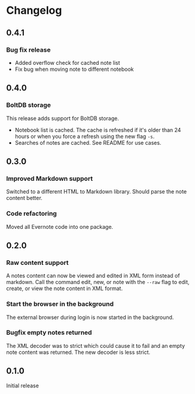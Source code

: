 # Changelog

## 0.4.1

### Bug fix release

* Added overflow check for cached note list
* Fix bug when moving note to different notebook

## 0.4.0

### BoltDB storage

This release adds support for BoltDB storage.

* Notebook list is cached. The cache is refreshed if it's older than 24 hours or when you force a refresh using the new flag `-s`.
* Searches of notes are cached. See README for use cases.

## 0.3.0

### Improved Markdown support

Switched to a different HTML to Markdown library. Should parse the note content better.

### Code refactoring

Moved all Evernote code into one package.

## 0.2.0

### Raw content support

A notes content can now be viewed and edited in XML form instead
of markdown. Call the command edit, new, or note with the `--raw`
flag to edit, create, or view the note content in XML format.

### Start the browser in the background

The external browser during login is now started in the background.

### Bugfix empty notes returned

The XML decoder was to strict which could cause it to fail and an
empty note content was returned. The new decoder is less strict.

## 0.1.0

Initial release

